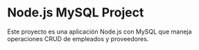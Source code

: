 # Node.js MySQL Project
Este proyecto es una aplicación Node.js con MySQL que maneja operaciones CRUD de empleados y proveedores. 
